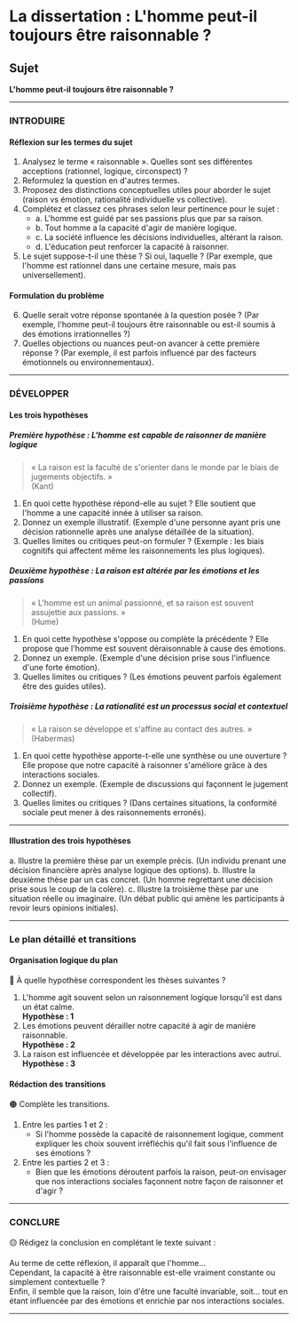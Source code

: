 # La dissertation : L'homme peut-il toujours être raisonnable ?

## Sujet
**L'homme peut-il toujours être raisonnable ?**

---

### INTRODUIRE

#### Réflexion sur les termes du sujet

1. Analysez le terme « raisonnable ». Quelles sont ses différentes acceptions (rationnel, logique, circonspect) ?
2. Reformulez la question en d'autres termes.
3. Proposez des distinctions conceptuelles utiles pour aborder le sujet (raison vs émotion, rationalité individuelle vs collective).
4. Complétez et classez ces phrases selon leur pertinence pour le sujet :
   - a. L'homme est guidé par ses passions plus que par sa raison.
   - b. Tout homme a la capacité d'agir de manière logique.
   - c. La société influence les décisions individuelles, altérant la raison.
   - d. L'éducation peut renforcer la capacité à raisonner.
5. Le sujet suppose-t-il une thèse ? Si oui, laquelle ? (Par exemple, que l'homme est rationnel dans une certaine mesure, mais pas universellement).

#### Formulation du problème

6. Quelle serait votre réponse spontanée à la question posée ? (Par exemple, l'homme peut-il toujours être raisonnable ou est-il soumis à des émotions irrationnelles ?)
7. Quelles objections ou nuances peut-on avancer à cette première réponse ? (Par exemple, il est parfois influencé par des facteurs émotionnels ou environnementaux).

---

### DÉVELOPPER

#### Les trois hypothèses

##### Première hypothèse : L'homme est capable de raisonner de manière logique

> « La raison est la faculté de s'orienter dans le monde par le biais de jugements objectifs. »  
> (Kant)

1. En quoi cette hypothèse répond-elle au sujet ? Elle soutient que l'homme a une capacité innée à utiliser sa raison.
2. Donnez un exemple illustratif. (Exemple d'une personne ayant pris une décision rationnelle après une analyse détaillée de la situation).
3. Quelles limites ou critiques peut-on formuler ? (Exemple : les biais cognitifs qui affectent même les raisonnements les plus logiques).

##### Deuxième hypothèse : La raison est altérée par les émotions et les passions

> « L'homme est un animal passionné, et sa raison est souvent assujettie aux passions. »  
> (Hume)

1. En quoi cette hypothèse s'oppose ou complète la précédente ? Elle propose que l'homme est souvent déraisonnable à cause des émotions.
2. Donnez un exemple. (Exemple d'une décision prise sous l'influence d'une forte émotion).
3. Quelles limites ou critiques ? (Les émotions peuvent parfois également être des guides utiles).

##### Troisième hypothèse : La rationalité est un processus social et contextuel

> « La raison se développe et s'affine au contact des autres. »  
> (Habermas)

1. En quoi cette hypothèse apporte-t-elle une synthèse ou une ouverture ? Elle propose que notre capacité à raisonner s'améliore grâce à des interactions sociales.
2. Donnez un exemple. (Exemple de discussions qui façonnent le jugement collectif).
3. Quelles limites ou critiques ? (Dans certaines situations, la conformité sociale peut mener à des raisonnements erronés).

---

#### Illustration des trois hypothèses

a. Illustre la première thèse par un exemple précis. (Un individu prenant une décision financière après analyse logique des options).
b. Illustre la deuxième thèse par un cas concret. (Un homme regrettant une décision prise sous le coup de la colère).
c. Illustre la troisième thèse par une situation réelle ou imaginaire. (Un débat public qui amène les participants à revoir leurs opinions initiales).

---

### Le plan détaillé et transitions

#### Organisation logique du plan

🔴 À quelle hypothèse correspondent les thèses suivantes ?

1. L'homme agit souvent selon un raisonnement logique lorsqu'il est dans un état calme.  
   **Hypothèse : 1**
2. Les émotions peuvent dérailler notre capacité à agir de manière raisonnable.  
   **Hypothèse : 2**
3. La raison est influencée et développée par les interactions avec autrui.  
   **Hypothèse : 3**

#### Rédaction des transitions

🟠 Complète les transitions.

1. Entre les parties 1 et 2 :  
   - Si l'homme possède la capacité de raisonnement logique, comment expliquer les choix souvent irréfléchis qu'il fait sous l'influence de ses émotions ?
2. Entre les parties 2 et 3 :  
   - Bien que les émotions déroutent parfois la raison, peut-on envisager que nos interactions sociales façonnent notre façon de raisonner et d'agir ?

---

### CONCLURE

🟡 Rédigez la conclusion en complétant le texte suivant :

Au terme de cette réflexion, il apparaît que l'homme…  
Cependant, la capacité à être raisonnable est-elle vraiment constante ou simplement contextuelle ?  
Enfin, il semble que la raison, loin d'être une faculté invariable, soit… tout en étant influencée par des émotions et enrichie par nos interactions sociales.  

---